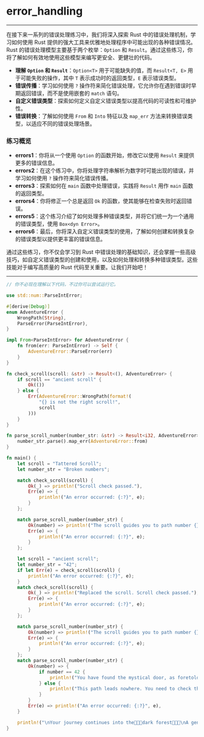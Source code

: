 # error_handling

---

在接下来一系列的错误处理练习中，我们将深入探索 Rust 中的错误处理机制，学习如何使用 Rust 提供的强大工具来优雅地处理程序中可能出现的各种错误情况。Rust 的错误处理模型主要基于两个枚举：`Option` 和 `Result`。通过这些练习，你将了解如何有效地使用这些模型来编写更安全、更健壮的代码。

- **理解 `Option` 和 `Result`**：`Option<T>` 用于可能缺失的值，而 `Result<T, E>` 用于可能失败的操作，其中 `T` 表示成功时的返回类型，`E` 表示错误类型。
- **错误传播**：学习如何使用 `?` 操作符来简化错误处理，它允许你在遇到错误时早期返回错误，而不是使用嵌套的 `match` 语句。
- **自定义错误类型**：探索如何定义自定义错误类型以提高代码的可读性和可维护性。
- **错误转换**：了解如何使用 `From` 和 `Into` 特征以及 `map_err` 方法来转换错误类型，以适应不同的错误处理场景。

### 练习概览

- **errors1**：你将从一个使用 `Option` 的函数开始，修改它以使用 `Result` 来提供更多的错误信息。
- **errors2**：在这个练习中，你将处理字符串解析为数字时可能出现的错误，并学习如何使用 `?` 操作符来简化错误传播。
- **errors3**：探索如何在 `main` 函数中处理错误，实践将 `Result` 用作 `main` 函数的返回类型。
- **errors4**：你将修正一个总是返回 `Ok` 的函数，使其能够在检查失败时返回错误。
- **errors5**：这个练习介绍了如何处理多种错误类型，并将它们统一为一个通用的错误类型，使用 `Box<dyn Error>`。
- **errors6**：最后，你将深入自定义错误类型的使用，了解如何创建和转换复杂的错误类型以提供更丰富的错误信息。

通过这些练习，你不仅会学习到 Rust 中错误处理的基础知识，还会掌握一些高级技巧，如自定义错误类型的创建和使用，以及如何处理和转换多种错误类型。这些技能对于编写高质量的 Rust 代码至关重要。让我们开始吧！

---

```rust
// 你不必现在理解以下代码，不过你可以尝试运行它。

use std::num::ParseIntError;

#[derive(Debug)]
enum AdventureError {
    WrongPath(String),
    ParseError(ParseIntError),
}

impl From<ParseIntError> for AdventureError {
    fn from(err: ParseIntError) -> Self {
        AdventureError::ParseError(err)
    }
}

fn check_scroll(scroll: &str) -> Result<(), AdventureError> {
    if scroll == "ancient scroll" {
        Ok(())
    } else {
        Err(AdventureError::WrongPath(format!(
            "{} is not the right scroll!",
            scroll
        )))
    }
}

fn parse_scroll_number(number_str: &str) -> Result<i32, AdventureError> {
    number_str.parse().map_err(AdventureError::from)
}

fn main() {
    let scroll = "Tattered Scroll";
    let number_str = "Broken numbers";

    match check_scroll(scroll) {
        Ok(_) => println!("Scroll check passed."),
        Err(e) => {
            println!("An error occurred: {:?}", e); 
        }
    };

    match parse_scroll_number(number_str) {
        Ok(number) => println!("The scroll guides you to path number {}.", number),
        Err(e) => {
            println!("An error occurred: {:?}", e); 
        }
    };

    let scroll = "ancient scroll";
    let number_str = "42";
    if let Err(e) = check_scroll(scroll) {
        println!("An error occurred: {:?}", e);
    }
    match check_scroll(scroll) {
        Ok(_) => println!("Replaced the scroll. Scroll check passed."),
        Err(e) => {
            println!("An error occurred: {:?}", e);
        }
    };

    match parse_scroll_number(number_str) {
        Ok(number) => println!("The scroll guides you to path number {}.", number),
        Err(e) => {
            println!("An error occurred: {:?}", e); 
        }
    };
    match parse_scroll_number(number_str) {
        Ok(number) => {
            if number == 42 {
                println!("You have found the mystical door, as foretold by the ancient scroll.🚪");
            } else {
                println!("This path leads nowhere. You need to check the scroll again.");
            }
        }
        Err(e) => println!("An error occurred: {:?}", e),
    }

    println!("\nYour journey continues into the🌲🌲🌲dark forest🌲🌲🌲\nA gentle breeze carries the scent of blooming night flowers, hinting at hidden \nwonders in the dark forest.");
}

```
